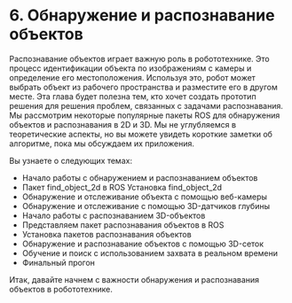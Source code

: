 # 6. Обнаружение и распознавание объектов

Распознавание объектов играет важную роль в робототехнике. Это процесс идентификации объекта по изображениям с камеры и определение его местоположения. Используя это, робот может выбрать объект из рабочего пространства и разместите его в другом месте. Эта глава будет полезна тем, кто хочет создать прототип решения для решения проблем, связанных с задачами распознавания. Мы рассмотрим некоторые популярные пакеты ROS для обнаружения объектов и распознавания в 2D и 3D. Мы не углубляемся в теоретические аспекты, но вы можете увидеть короткие заметки об алгоритме, пока мы обсуждаем их приложения.

Вы узнаете о следующих темах:

* Начало работы с обнаружением и распознаванием объектов 
* Пакет find\_object\_2d в ROS Установка find\_object\_2d
* Обнаружение и отслеживание объекта с помощью веб-камеры 
* Обнаружение и отслеживание с помощью 3D-датчиков глубины 
* Начало работы с распознаванием 3D-объектов 
* Представляем пакет распознавания объектов в ROS 
* Установка пакетов распознавания объектов 
* Обнаружение и распознавание объектов с помощью 3D-сеток 
* Обучение и поиск с использованием захвата в реальном времени 
* Финальный прогон

Итак, давайте начнем с важности обнаружения и распознавания объектов в робототехнике.

